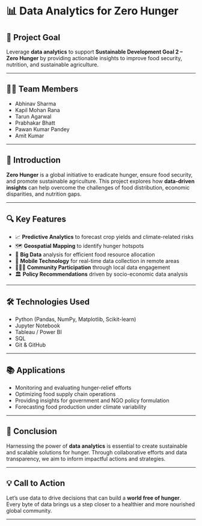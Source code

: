 # 📊 Data Analytics for Zero Hunger

## 🎯 Project Goal  
Leverage **data analytics** to support **Sustainable Development Goal 2 – Zero Hunger** by providing actionable insights to improve food security, nutrition, and sustainable agriculture.

---

## 👨‍💻 Team Members
- Abhinav Sharma  
- Kapil Mohan Rana  
- Tarun Agarwal  
- Prabhakar Bhatt  
- Pawan Kumar Pandey  
- Amit Kumar

---

## 📌 Introduction  
**Zero Hunger** is a global initiative to eradicate hunger, ensure food security, and promote sustainable agriculture. This project explores how **data-driven insights** can help overcome the challenges of food distribution, economic disparities, and nutrition gaps.

---

## 🔍 Key Features
- 📈 **Predictive Analytics** to forecast crop yields and climate-related risks  
- 🗺️ **Geospatial Mapping** to identify hunger hotspots  
- 🧠 **Big Data** analysis for efficient food resource allocation  
- 📱 **Mobile Technology** for real-time data collection in remote areas  
- 🧑‍🤝‍🧑 **Community Participation** through local data engagement  
- 🏛️ **Policy Recommendations** driven by socio-economic data analysis

---

## 🛠️ Technologies Used
- Python (Pandas, NumPy, Matplotlib, Scikit-learn)  
- Jupyter Notebook  
- Tableau / Power BI  
- SQL  
- Git & GitHub

---

## 📚 Applications
- Monitoring and evaluating hunger-relief efforts  
- Optimizing food supply chain operations  
- Providing insights for government and NGO policy formulation  
- Forecasting food production under climate variability  

---

## 📢 Conclusion  
Harnessing the power of **data analytics** is essential to create sustainable and scalable solutions for hunger. Through collaborative efforts and data transparency, we aim to inform impactful actions and strategies.

---

## 💡 Call to Action  
Let’s use data to drive decisions that can build a **world free of hunger**. Every byte of data brings us a step closer to a healthier and more nourished global community.

---


